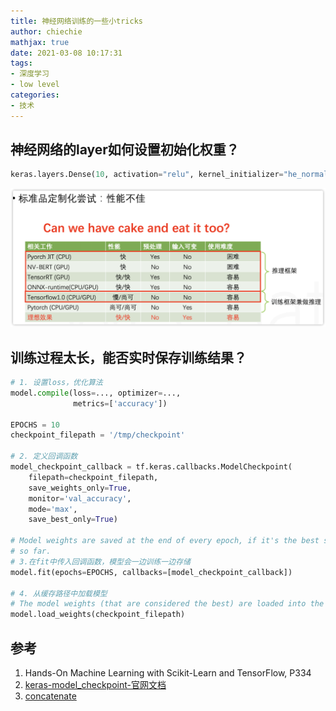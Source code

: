 ```yaml
---
title: 神经网络训练的一些小tricks
author: chiechie
mathjax: true
date: 2021-03-08 10:17:31
tags:
- 深度学习
- low level
categories: 
- 技术
---
```



## 神经网络的layer如何设置初始化权重？

```python
keras.layers.Dense(10, activation="relu", kernel_initializer="he_normal")
```

![3种初始化方法](dl-framework/img.png) 


## 训练过程太长，能否实时保存训练结果？

```python
# 1. 设置loss，优化算法
model.compile(loss=..., optimizer=...,
              metrics=['accuracy'])

EPOCHS = 10
checkpoint_filepath = '/tmp/checkpoint'

# 2. 定义回调函数
model_checkpoint_callback = tf.keras.callbacks.ModelCheckpoint(
    filepath=checkpoint_filepath,
    save_weights_only=True,
    monitor='val_accuracy',
    mode='max',
    save_best_only=True)

# Model weights are saved at the end of every epoch, if it's the best seen
# so far.
# 3.在fit中传入回调函数，模型会一边训练一边存储
model.fit(epochs=EPOCHS, callbacks=[model_checkpoint_callback])

# 4. 从缓存路径中加载模型
# The model weights (that are considered the best) are loaded into the model.
model.load_weights(checkpoint_filepath)
```




## 参考
1. Hands-On Machine Learning with Scikit-Learn and TensorFlow, P334
2. [keras-model_checkpoint-官网文档](https://keras.io/api/callbacks/model_checkpoint/)
3. [concatenate](https://keras.io/api/layers/merging_layers/concatenate/)

